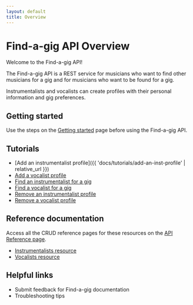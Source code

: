 ```yaml
---
layout: default
title: Overview
---
```


# Find-a-gig API Overview

Welcome to the Find-a-gig API!

The Find-a-gig API is a REST service for musicians who want to find other musicians for a gig and for musicians who want to be found for a gig.

Instrumentalists and vocalists can create profiles with their personal information and gig preferences.

## Getting started

Use the steps on the [Getting started](getting-started.md) page before using the Find-a-gig API.

## Tutorials

* [Add an instrumentalist profile]({{ 'docs/tutorials/add-an-inst-profile' | relative_url }})
* [Add a vocalist profile](tutorials/add-a-vocalist.md)
* [Find an instrumentalist for a gig]()
* [Find a vocalist for a gig]()
* [Remove an instrumentalist profile](delete-an-instrumentalist.md)
* [Remove a vocalist profile](remove-a-vocalist.md)

## Reference documentation

Access all the CRUD reference pages for these resources on the [API Reference page](api-reference.md).

* [Instrumentalists resource](instrumentalists.md)
* [Vocalists resource](vocalists.md)

## Helpful links

* Submit feedback for Find-a-gig documentation
* Troubleshooting tips
  